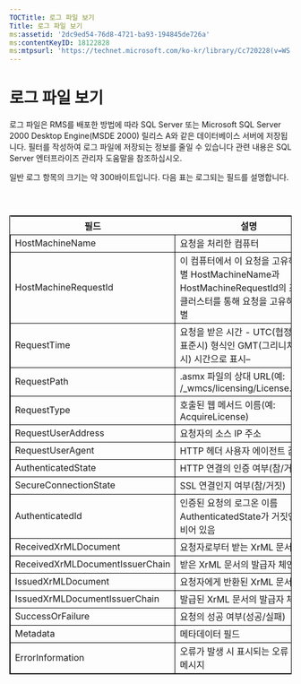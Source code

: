 ```yaml
---
TOCTitle: 로그 파일 보기
Title: 로그 파일 보기
ms:assetid: '2dc9ed54-76d8-4721-ba93-194845de726a'
ms:contentKeyID: 18122828
ms:mtpsurl: 'https://technet.microsoft.com/ko-kr/library/Cc720228(v=WS.10)'
---
```


로그 파일 보기
==============

로그 파일은 RMS를 배포한 방법에 따라 SQL Server 또는 Microsoft SQL Server 2000 Desktop Engine(MSDE 2000) 릴리스 A와 같은 데이터베이스 서버에 저장됩니다. 필터를 작성하여 로그 파일에 저장되는 정보를 줄일 수 있습니다 관련 내용은 SQL Server 엔터프라이즈 관리자 도움말을 참조하십시오.

일반 로그 항목의 크기는 약 300바이트입니다. 다음 표는 로그되는 필드를 설명합니다.

###  

 
<table style="border:1px solid black;">
<colgroup>
<col width="50%" />
<col width="50%" />
</colgroup>
<thead>
<tr class="header">
<th>필드</th>
<th>설명</th>
</tr>
</thead>
<tbody>
<tr class="odd">
<td style="border:1px solid black;">HostMachineName</td>
<td style="border:1px solid black;">요청을 처리한 컴퓨터</td>
</tr>
<tr class="even">
<td style="border:1px solid black;">HostMachineRequestId</td>
<td style="border:1px solid black;">이 컴퓨터에서 이 요청을 고유하게 식별 HostMachineName과 HostMachineRequestId의 조합은 클러스터를 통해 요청을 고유하게 식별</td>
</tr>
<tr class="odd">
<td style="border:1px solid black;">RequestTime</td>
<td style="border:1px solid black;">요청을 받은 시간 - UTC(협정 세계 표준시) 형식인 GMT(그리니치 표준시) 시간으로 표시–</td>
</tr>
<tr class="even">
<td style="border:1px solid black;">RequestPath</td>
<td style="border:1px solid black;">.asmx 파일의 상대 URL(예: /_wmcs/licensing/License.asmx)</td>
</tr>
<tr class="odd">
<td style="border:1px solid black;">RequestType</td>
<td style="border:1px solid black;">호출된 웹 메서드 이름(예: AcquireLicense)</td>
</tr>
<tr class="even">
<td style="border:1px solid black;">RequestUserAddress</td>
<td style="border:1px solid black;">요청자의 소스 IP 주소</td>
</tr>
<tr class="odd">
<td style="border:1px solid black;">RequestUserAgent</td>
<td style="border:1px solid black;">HTTP 헤더 사용자 에이전트 값</td>
</tr>
<tr class="even">
<td style="border:1px solid black;">AuthenticatedState</td>
<td style="border:1px solid black;">HTTP 연결의 인증 여부(참/거짓)</td>
</tr>
<tr class="odd">
<td style="border:1px solid black;">SecureConnectionState</td>
<td style="border:1px solid black;">SSL 연결인지 여부(참/거짓)</td>
</tr>
<tr class="even">
<td style="border:1px solid black;">AuthenticatedId</td>
<td style="border:1px solid black;">인증된 요청의 로그온 이름 AuthenticatedState가 거짓인 경우 비어 있음</td>
</tr>
<tr class="odd">
<td style="border:1px solid black;">ReceivedXrMLDocument</td>
<td style="border:1px solid black;">요청자로부터 받는 XrML 문서</td>
</tr>
<tr class="even">
<td style="border:1px solid black;">ReceivedXrMLDocumentIssuerChain</td>
<td style="border:1px solid black;">받은 XrML 문서의 발급자 체인</td>
</tr>
<tr class="odd">
<td style="border:1px solid black;">IssuedXrMLDocument</td>
<td style="border:1px solid black;">요청자에게 반환된 XrML 문서</td>
</tr>
<tr class="even">
<td style="border:1px solid black;">IssuedXrMLDocumentIssuerChain</td>
<td style="border:1px solid black;">발급된 XrML 문서의 발급자 체인</td>
</tr>
<tr class="odd">
<td style="border:1px solid black;">SuccessOrFailure</td>
<td style="border:1px solid black;">요청의 성공 여부(성공/실패)</td>
</tr>
<tr class="even">
<td style="border:1px solid black;">Metadata</td>
<td style="border:1px solid black;">메타데이터 필드</td>
</tr>
<tr class="odd">
<td style="border:1px solid black;">ErrorInformation</td>
<td style="border:1px solid black;">오류가 발생 시 표시되는 오류 설명 메시지</td>
</tr>
</tbody>
</table>

